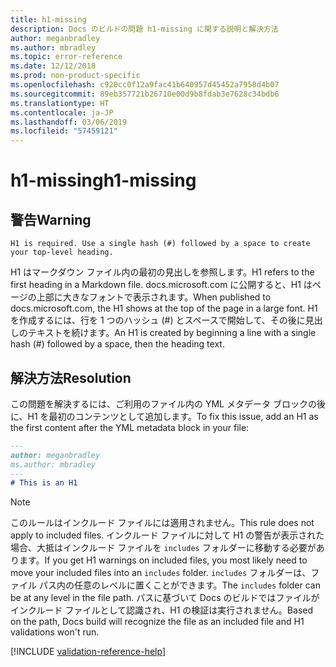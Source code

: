 ```yaml
---
title: h1-missing
description: Docs のビルドの問題 h1-missing に関する説明と解決方法
author: meganbradley
ms.author: mbradley
ms.topic: error-reference
ms.date: 12/12/2018
ms.prod: non-product-specific
ms.openlocfilehash: c920cc0f12a9fac41b640957d45452a7958d4b07
ms.sourcegitcommit: 89eb357721b26710e00d9b8fdab3e7628c34bdb6
ms.translationtype: HT
ms.contentlocale: ja-JP
ms.lasthandoff: 03/06/2019
ms.locfileid: "57459121"
---
```

# <a name="h1-missing"></a><span data-ttu-id="a0a26-103">h1-missing</span><span class="sxs-lookup"><span data-stu-id="a0a26-103">h1-missing</span></span>

## <a name="warning"></a><span data-ttu-id="a0a26-104">警告</span><span class="sxs-lookup"><span data-stu-id="a0a26-104">Warning</span></span>

`H1 is required. Use a single hash (#) followed by a space to create your top-level heading.`

<span data-ttu-id="a0a26-105">H1 はマークダウン ファイル内の最初の見出しを参照します。</span><span class="sxs-lookup"><span data-stu-id="a0a26-105">H1 refers to the first heading in a Markdown file.</span></span> <span data-ttu-id="a0a26-106">docs.microsoft.com に公開すると、H1 はページの上部に大きなフォントで表示されます。</span><span class="sxs-lookup"><span data-stu-id="a0a26-106">When published to docs.microsoft.com, the H1 shows at the top of the page in a large font.</span></span> <span data-ttu-id="a0a26-107">H1 を作成するには、行を 1 つのハッシュ (#) とスペースで開始して、その後に見出しのテキストを続けます。</span><span class="sxs-lookup"><span data-stu-id="a0a26-107">An H1 is created by beginning a line with a single hash (#) followed by a space, then the heading text.</span></span>

## <a name="resolution"></a><span data-ttu-id="a0a26-108">解決方法</span><span class="sxs-lookup"><span data-stu-id="a0a26-108">Resolution</span></span>

<span data-ttu-id="a0a26-109">この問題を解決するには、ご利用のファイル内の YML メタデータ ブロックの後に、H1 を最初のコンテンツとして追加します。</span><span class="sxs-lookup"><span data-stu-id="a0a26-109">To fix this issue, add an H1 as the first content after the YML metadata block in your file:</span></span>

```markdown
---
author: meganbradley
ms.author: mbradley
---
# This is an H1
```

> [!NOTE]
> <span data-ttu-id="a0a26-110">このルールはインクルード ファイルには適用されません。</span><span class="sxs-lookup"><span data-stu-id="a0a26-110">This rule does not apply to included files.</span></span> <span data-ttu-id="a0a26-111">インクルード ファイルに対して H1 の警告が表示された場合、大抵はインクルード ファイルを `includes` フォルダーに移動する必要があります。</span><span class="sxs-lookup"><span data-stu-id="a0a26-111">If you get H1 warnings on included files, you most likely need to move your included files into an `includes` folder.</span></span> <span data-ttu-id="a0a26-112">`includes` フォルダーは、ファイル パス内の任意のレベルに置くことができます。</span><span class="sxs-lookup"><span data-stu-id="a0a26-112">The `includes` folder can be at any level in the file path.</span></span> <span data-ttu-id="a0a26-113">パスに基づいて Docs のビルドではファイルがインクルード ファイルとして認識され、H1 の検証は実行されません。</span><span class="sxs-lookup"><span data-stu-id="a0a26-113">Based on the path, Docs build will recognize the file as an included file and H1 validations won't run.</span></span>

<!--make sure to add this file to your includes folder and verify the path-->
[!INCLUDE [validation-reference-help](includes/validation-reference-help.md)]